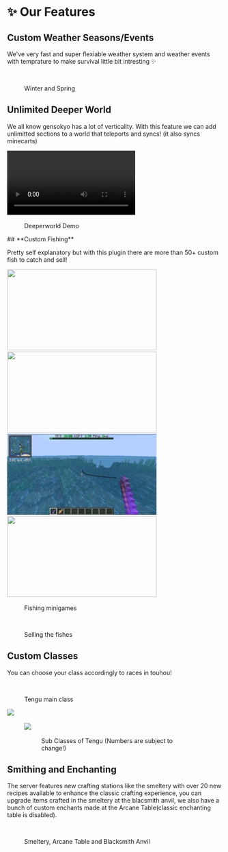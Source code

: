 # ✨ **Our Features**

## **Custom Weather Seasons/Events**

We've very fast and super flexiable weather system and weather events with temprature to make survival little bit intresting :sparkles:

<figure><img src="https://pbs.twimg.com/media/FheVeDcXwAA8Q_U?format=jpg&#x26;name=medium" alt=""><figcaption><p>Winter and Spring</p></figcaption></figure>

## **Unlimited Deeper World**

We all know gensokyo has a lot of verticality. With this feature we can add unlimitted sections to a world that teleports and syncs! (it also syncs minecarts)

![type:video](/img&video/deeperworld.mp4)
<figure><figcaption><p>Deeperworld Demo</p></figcaption></figure>
## **Custom Fishing**

Pretty self explanatory but with this plugin there are more than 50+ custom fish to catch and sell!

<img src="/overrides/assets/fish1.gif" width="350" height="189" />
<img src="/overrides/assets/fish2.gif" width="350" height="189" />
<img src="/overrides/assets/fish3.gif" width="350" height="189" />
<img src="/overrides/assets/lava_fishing.gif" width="350" height="189" />
<figure><figcaption><p>Fishing minigames</p></figcaption></figure>

<figure><img src="/img&video/sellfish.gif" alt=""><figcaption><p>Selling the fishes</p></figcaption></figure>

## **Custom Classes**

You can choose your class accordingly to races in touhou!

<figure><img src="/img&video/tengu.png" alt=""><figcaption><p>Tengu main class</p></figcaption></figure>
<div>
<img src="/img&video/crow_tengu.png">
<figure><img src="/img&video/wolf_tengu.png">
<figure><figcaption><p>Sub Classes of Tengu (Numbers are subject to change!)</p></figcaption></figure>
</div>

## **Smithing and Enchanting**

The server features new crafting stations like the smeltery with over 20 new recipes available to enhance the classic crafting experience, you can upgrade items crafted in the smeltery at the blacsmith anvil, we also have a bunch of custom enchants made at the Arcane Table(classic enchanting table is disabled).

<figure><img src="/img&video/tables.png" alt=""><figcaption><p>Smeltery, Arcane Table and Blacksmith Anvil</p></figcaption></figure>